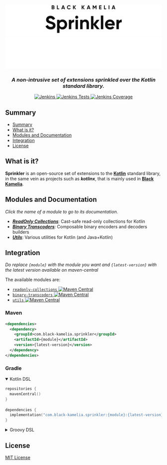 <div align="center">

![Sprinkler logo](assets/img/Sprinkler_light.svg#gh-light-mode-only)
![Sprinkler logo](assets/img/Sprinkler_dark.svg#gh-dark-mode-only)

<h3><i>A non-intrusive set of extensions sprinkled over the Kotlin standard library.</i></h3>

[![Jenkins](https://shields.io/jenkins/build?jobUrl=https%3A%2F%2Fci.black-kamelia.com%2Fjob%2FSprinkler%2Fjob%2FSprinkler%2Fjob%2Fmaster%2F&label=Build)
](https://ci.black-kamelia.com/job/Sprinkler/job/Sprinkler/job/master/lastBuild/)
[![Jenkins Tests](https://shields.io/jenkins/tests?jobUrl=https%3A%2F%2Fci.black-kamelia.com%2Fjob%2FSprinkler%2Fjob%2FSprinkler%2Fjob%2Fmaster%2F&label=Tests)
](https://ci.black-kamelia.com/job/Sprinkler/job/Sprinkler/job/master/lastBuild/testReport/)
[![Jenkins Coverage](https://shields.io/jenkins/coverage/apiv4?jobUrl=https%3A%2F%2Fci.black-kamelia.com%2Fjob%2FSprinkler%2Fjob%2FSprinkler%2Fjob%2Fmaster%2F&label=Coverage)
](https://ci.black-kamelia.com/job/Sprinkler/job/Sprinkler/job/master/lastBuild/coverage/)

</div>

## Summary

- [Summary](#summary)
- [What is it?](#what-is-it)
- [Modules and Documentation](#modules-and-documentation)
- [Integration](#integration)
- [License](#license)

## What is it?

**Sprinkler** is an open-source set of extensions to the **[Kotlin](https://kotlinlang.org/)** standard library, in the
same vein as projects such as ***kotlinx***, that is mainly used in **[Black Kamelia](https://black-kamelia.com)**.

## Modules and Documentation

*Click the name of a module to go to its documentation.*

- ***[ReadOnly Collections](readonly-collections/README.md)***: Cast-safe read-only collections for Kotlin
- ***[Binary Transcoders](binary-transcoders/README.md)***: Composable binary encoders and decoders builders
- ***[Utils](utils/README.md)***: Various utilities for Kotlin (and Java+Kotlin)

## Integration

*Do replace `{module}` with the module you want and `{latest-version}` with the latest version available on maven-central*

The available modules are:

- [`readonly-collections` ![Maven Central](https://img.shields.io/maven-central/v/com.black-kamelia.sprinkler/readonly-collections)](https://central.sonatype.com/artifact/com.black-kamelia.sprinkler/readonly-collections)
- [`binary-transcoders` ![Maven Central](https://img.shields.io/maven-central/v/com.black-kamelia.sprinkler/binary-transcoders)](https://central.sonatype.com/artifact/com.black-kamelia.sprinkler/binary-transcoders)
- [`utils` ![Maven Central](https://img.shields.io/maven-central/v/com.black-kamelia.sprinkler/utils)](https://central.sonatype.com/artifact/com.black-kamelia.sprinkler/utils)

### Maven

```XML
<dependencies>
  <dependency>
    <groupId>com.black-kamelia.sprinkler</groupId>
    <artifactId>{module}</artifactId>
    <version>{latest-version}</version>
  </dependency>
</dependencies>
```

### Gradle

<details open>
<summary>Kotlin DSL</summary>
<p>

```kotlin
repositories {
  mavenCentral()
}

dependencies {
  implementation("com.black-kamelia.sprinkler:{module}:{latest-version}")
}
```
</p>
</details>

<details>
<summary>Groovy DSL</summary>
<p>

```groovy
repositories {
  mavenCentral()
}

dependencies {
  implementation 'com.black-kamelia.sprinkler:{module}:{latest-version}'
}
```
</p>
</details>

## License

[MIT License](LICENSE)
